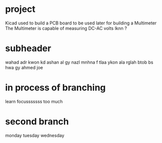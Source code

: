 # project 
Kicad used to build a PCB board to be used later for building a Multimeter 
The Multimeter is capable of measuring DC-AC volts lknn ?

# subheader
wahad adr kwon kd 
ashan al gy nazl mnhna 
f tlaa ykon ala rglah btob 
bs 
hwa gy 
ahmed
joe

# in process of branching 
learn 
focusssssss
too much 

# second branch 
monday 
tuesday
wednesday 
